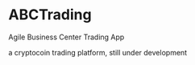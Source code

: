 ABCTrading
==========

Agile Business Center Trading App


a cryptocoin trading platform, still under development
